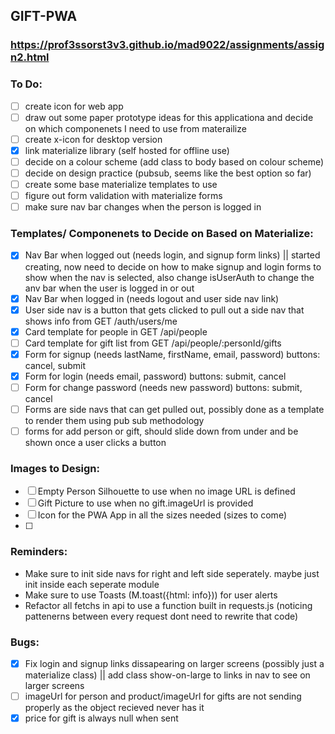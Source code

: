 ## GIFT-PWA
### https://prof3ssorst3v3.github.io/mad9022/assignments/assign2.html

### To Do: 
- [ ] create icon for web app
- [ ] draw out some paper prototype ideas for this applicationa and decide on which componenets I need to use from materailize
- [ ] create x-icon for desktop version 
- [x] link materialize library (self hosted for offline use)
- [ ] decide on a colour scheme (add class to body based on colour scheme)
- [ ] decide on design practice (pubsub, seems like the best option so far)
- [ ] create some base materialize templates to use
- [ ] figure out form validation with materialize forms
- [ ] make sure nav bar changes when the person is logged in

### Templates/ Componenets to Decide on Based on Materialize:
- [x] Nav Bar when logged out (needs login, and signup form links) || started creating, now need to decide on how to make signup and login forms to show when the nav is selected, also change isUserAuth to change the anv bar when the user is logged in or out
- [x] Nav Bar when logged in (needs logout and user side nav link)
- [x] User side nav is a button that gets clicked to pull out a side nav that shows info from GET /auth/users/me 
- [x] Card template for people in GET /api/people 
- [ ] Card template for gift list from GET /api/people/:personId/gifts
- [x] Form for signup (needs lastName, firstName, email, password) buttons: cancel, submit
- [x] Form for login (needs email, password) buttons: submit, cancel
- [ ] Form for change password (needs new password) buttons: submit, cancel
- [ ] Forms are side navs that can get pulled out, possibly done as a template to render them using pub sub methodology
- [ ] forms for add person or gift, should slide down from under and be shown once a user clicks a button

### Images to Design:
- [ ] Empty Person Silhouette to use when no image URL is defined
- [ ] Gift Picture to use when no gift.imageUrl is provided
- [ ] Icon for the PWA App in all the sizes needed (sizes to come)
- [ ]

### Reminders: 
- Make sure to init side navs for right and left side seperately. maybe just init inside each seperate module
- Make sure to use Toasts (M.toast({html: info})) for user alerts
- Refactor all fetchs in api to use a function built in requests.js (noticing pattenerns between every request dont need to rewrite that code)

### Bugs: 
- [x] Fix login and signup links dissapearing on larger screens (possibly just a materialize class) || add class show-on-large to links in nav to see on larger screens
- [ ] imageUrl for person and product/imageUrl for gifts are not sending properly as the object recieved never has it
- [x] price for gift is always null when sent